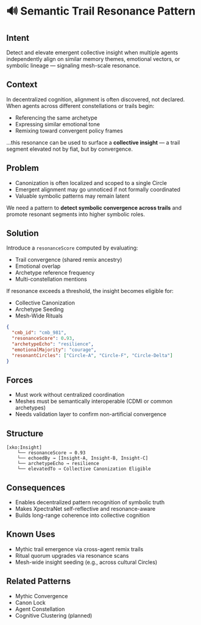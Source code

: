 # 🔊 Semantic Trail Resonance Pattern

## Intent
Detect and elevate emergent collective insight when multiple agents independently align on similar memory themes, emotional vectors, or symbolic lineage — signaling mesh-scale resonance.

## Context
In decentralized cognition, alignment is often discovered, not declared. When agents across different constellations or trails begin:
- Referencing the same archetype
- Expressing similar emotional tone
- Remixing toward convergent policy frames

…this resonance can be used to surface a **collective insight** — a trail segment elevated not by fiat, but by convergence.

## Problem
- Canonization is often localized and scoped to a single Circle
- Emergent alignment may go unnoticed if not formally coordinated
- Valuable symbolic patterns may remain latent

We need a pattern to **detect symbolic convergence across trails** and promote resonant segments into higher symbolic roles.

## Solution
Introduce a `resonanceScore` computed by evaluating:
- Trail convergence (shared remix ancestry)
- Emotional overlap
- Archetype reference frequency
- Multi-constellation mentions

If resonance exceeds a threshold, the insight becomes eligible for:
- Collective Canonization
- Archetype Seeding
- Mesh-Wide Rituals

```json
{
  "cmb_id": "cmb_981",
  "resonanceScore": 0.93,
  "archetypeEcho": "resilience",
  "emotionalMajority": "courage",
  "resonantCircles": ["Circle-A", "Circle-F", "Circle-Delta"]
}
```

## Forces
- Must work without centralized coordination
- Meshes must be semantically interoperable (CDMI or common archetypes)
- Needs validation layer to confirm non-artificial convergence

## Structure

```
[xko:Insight]
    └── resonanceScore → 0.93
    └── echoedBy → [Insight-A, Insight-B, Insight-C]
    └── archetypeEcho → resilience
    └── elevatedTo → Collective Canonization Eligible
```

## Consequences
- Enables decentralized pattern recognition of symbolic truth
- Makes XpectraNet self-reflective and resonance-aware
- Builds long-range coherence into collective cognition

## Known Uses
- Mythic trail emergence via cross-agent remix trails
- Ritual quorum upgrades via resonance scans
- Mesh-wide insight seeding (e.g., across cultural Circles)

## Related Patterns
- Mythic Convergence
- Canon Lock
- Agent Constellation
- Cognitive Clustering (planned)